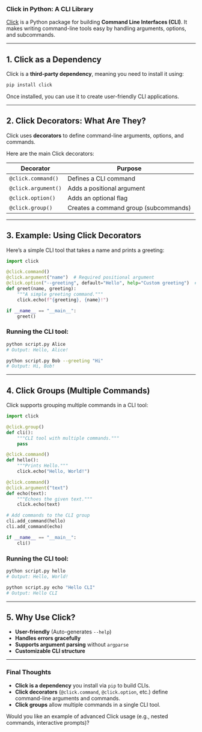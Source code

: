 ### **Click in Python: A CLI Library**  
[Click](https://click.palletsprojects.com/) is a Python package for building **Command Line Interfaces (CLI)**. It makes writing command-line tools easy by handling arguments, options, and subcommands.

---

## **1. Click as a Dependency**  
Click is a **third-party dependency**, meaning you need to install it using:  
```sh
pip install click
```
Once installed, you can use it to create user-friendly CLI applications.

---

## **2. Click Decorators: What Are They?**  
Click uses **decorators** to define command-line arguments, options, and commands.  

Here are the main Click decorators:

| Decorator | Purpose |
|-----------|---------|
| `@click.command()` | Defines a CLI command |
| `@click.argument()` | Adds a positional argument |
| `@click.option()` | Adds an optional flag |
| `@click.group()` | Creates a command group (subcommands) |

---

## **3. Example: Using Click Decorators**  
Here’s a simple CLI tool that takes a name and prints a greeting:

```python
import click

@click.command()
@click.argument("name")  # Required positional argument
@click.option("--greeting", default="Hello", help="Custom greeting")  # Optional flag
def greet(name, greeting):
    """A simple greeting command."""
    click.echo(f"{greeting}, {name}!")

if __name__ == "__main__":
    greet()
```

### **Running the CLI tool:**
```sh
python script.py Alice
# Output: Hello, Alice!

python script.py Bob --greeting "Hi"
# Output: Hi, Bob!
```

---

## **4. Click Groups (Multiple Commands)**
Click supports grouping multiple commands in a CLI tool:

```python
import click

@click.group()
def cli():
    """CLI tool with multiple commands."""
    pass

@click.command()
def hello():
    """Prints Hello."""
    click.echo("Hello, World!")

@click.command()
@click.argument("text")
def echo(text):
    """Echoes the given text."""
    click.echo(text)

# Add commands to the CLI group
cli.add_command(hello)
cli.add_command(echo)

if __name__ == "__main__":
    cli()
```

### **Running the CLI tool:**
```sh
python script.py hello
# Output: Hello, World!

python script.py echo "Hello CLI"
# Output: Hello CLI
```

---

## **5. Why Use Click?**
- **User-friendly** (Auto-generates `--help`)
- **Handles errors gracefully**
- **Supports argument parsing** without `argparse`
- **Customizable CLI structure**

---

### **Final Thoughts**
- **Click is a dependency** you install via `pip` to build CLIs.
- **Click decorators** (`@click.command`, `@click.option`, etc.) define command-line arguments and commands.
- **Click groups** allow multiple commands in a single CLI tool.

Would you like an example of advanced Click usage (e.g., nested commands, interactive prompts)?